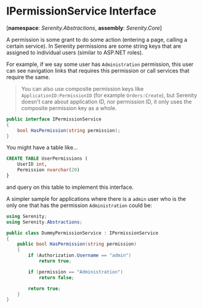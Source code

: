 # IPermissionService Interface

[**namespace**: *Serenity.Abstractions*, **assembly**: *Serenity.Core*]

A permission is some grant to do some action (entering a page, calling a certain service). In Serenity permissions are some string keys that are assigned to individual users (similar to ASP.NET roles).

For example, if we say some user has `Administration` permission, this user can see navigation links that requires this permission or call services that require the same.

> You can also use composite permission keys like `ApplicationID:PermissionID` (for example `Orders:Create`), but Serenity doesn't care about application ID, nor permission ID, it only uses the composite permission key as a whole.


```cs
public interface IPermissionService
{
    bool HasPermission(string permission);
}
```

You might have a table like...

```sql
CREATE TABLE UserPermissions (
	UserID int,
    Permission nvarchar(20)
}
```

and query on this table to implement this interface.

A simpler sample for applications where there is a `admin` user who is the only one that has the permission `Administration` could be:

```cs
using Serenity;
using Serenity.Abstractions;

public class DummyPermissionService : IPermissionService
{
    public bool HasPermission(string permission)
    {
        if (Authorization.Username == "admin")
            return true;

        if (permission == "Administration")
            return false;

        return true;
    }
}
```
